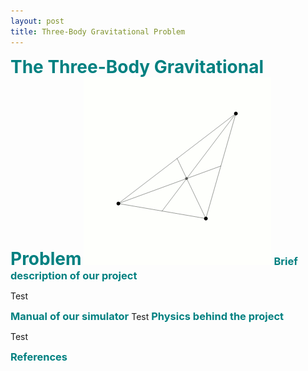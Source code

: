 ```yaml
---
layout: post
title: Three-Body Gravitational Problem
---
```


<h1 style="color: #008080;display:inline">The Three-Body Gravitational Problem</h1>

<img src="/mcgill/3body.gif" alt="Loading" title="Loading" class="center" />


<h3 style="color: #008080;display:inline">Brief description of our project</h3>

Test

<h3 style="color: #008080;display:inline">Manual of our simulator</h3>
Test
<h3 style="color: #008080;display:inline">Physics behind the project</h3>

Test
<h3 style="color: #008080;display:inline">References</h3>
